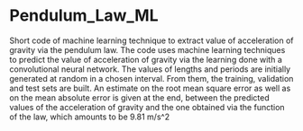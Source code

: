 # Pendulum_Law_ML
Short code of machine learning technique to extract value of acceleration of gravity via the pendulum law.
The code uses machine learning techniques to predict the value of acceleration of gravity via the learning done with a convolutional neural network. The values of lengths
and periods are initially generated at random in a chosen interval. From them, the training, validation and test sets are built. An estimate on the root mean square error as well
as on the mean absolute error is given at the end, between the predicted values of the acceleration of gravity and the one obtained via the function of the law, which amounts
to be 9.81 m/s^2
